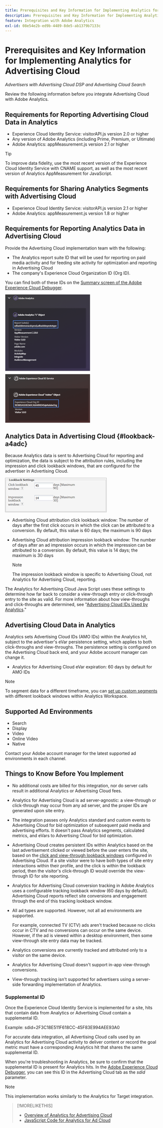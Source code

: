 ```yaml
---
title: Prerequisites and Key Information for Implementing Analytics for Advertising Cloud
description: Prerequisites and Key Information for Implementing Analytics for Advertising Cloud
feature: Integration with Adobe Analytics
exl-id: 08e54e2b-ed9b-4489-8de5-ab1379b7133c
---
```

# Prerequisites and Key Information for Implementing Analytics for Advertising Cloud

*Advertisers with Advertising Cloud DSP and Advertising Cloud Search*

Review the following information before you integrate Advertising Cloud with Adobe Analytics.

## Requirements for Reporting Advertising Cloud Data in Analytics

* Experience Cloud Identity Service: visitorAPI.js version 2.0 or higher
* Any version of Adobe Analytics (including Prime, Premium, or Ultimate)
* Adobe Analytics: appMeasurement.js version 2.1 or higher

>[!TIP]
>
>To improve data fidelity, use the most recent version of the Experience Cloud Identity Service with CNAME support, as well as the most recent version of Analytics AppMeasurement for JavaScript.

## Requirements for Sharing Analytics Segments with Advertising Cloud

* Experience Cloud Identity Service: visitorAPI.js version 2.1 or higher
* Adobe Analytics: appMeasurement.js version 1.8 or higher

## Requirements for Reporting Analytics Data in Advertising Cloud

Provide the Advertising Cloud implementation team with the following:

* The Analytics report suite ID that will be used for reporting on paid media activity and for feeding site activity for optimization and reporting in Advertising Cloud
* The company's Experience Cloud Organization ID (Org ID).

You can find both of these IDs on the [Summary screen of the Adobe Experience Cloud Debugger](https://experienceleague.adobe.com/docs/debugger/using/run-debugger.html).

![Experience Cloud Debugger Summary screen](/help/integrations/assets/a4adc-debugger-summary.png)

## Analytics Data in Advertising Cloud {#lookback-a4adc}

Because Analytics data is sent to Advertising Cloud for reporting and optimization, the data is subject to the attribution rules, including the impression and click lookback windows, that are configured for the advertiser in Advertising Cloud.

![advertiser-level lookback window settings in Advertising Cloud](/help/integrations/assets/a4adc-lookbacks.png)

* Advertising Cloud attribution click lookback window: The number of days after the first click occurs in which the click can be attributed to a conversion. By default, this value is 60 days; the maximum is 90 days  
* Advertising Cloud attribution impression lookback window: The number of days after an ad impression occurs in which the impression can be attributed to a conversion. By default, this value is 14 days; the maximum is 30 days

    >[!NOTE]
    >
    > The impression lookback window is specific to Advertising Cloud, not Analytics for Advertising Cloud, reporting.

The Analytics for Advertising Cloud Java Script uses these settings to determine how far back to consider a view-through entry or click-through entry to the site as valid. For more information about how view-throughs and click-throughs are determined, see "[Advertising Cloud IDs Used by Analytics](ids.md)."

## Advertising Cloud Data in Analytics

Analytics sets Advertising Cloud IDs (AMO IDs) within the Analytics hit, subject to the advertiser's eVar persistence setting, which applies to both click-throughs and view-throughs. The persistence setting is configured on the Advertising Cloud back end, and your Adobe account manager can change it.

* Analytics for Advertising Cloud eVar expiration: 60 days by default for AMO IDs

>[!NOTE]
>
>To segment data for a different timeframe, you can [set up custom segments](https://experienceleague.adobe.com/docs/analytics/components/segmentation/segmentation-workflow/seg-build.html) with different lookback windows within Analytics Workspace.

## Supported Ad Environments

* Search
* Display
* Video
* Online Video
* Native

Contact your Adobe account manager for the latest supported ad environments in each channel.  

## Things to Know Before You Implement

* No additional costs are billed for this integration, nor do server calls result in additional Analytics or Advertising Cloud fees.

* Analytics for Advertising Cloud is ad server-agnostic: a view-through or click-through may occur from any ad server, and the proper IDs are generated upon site entry.

* The integration passes only Analytics standard and custom events to Advertising Cloud for bid optimization of subsequent paid media and advertising efforts. It doesn't pass Analytics segments, calculated metrics, and eVars to Advertising Cloud for bid optimization.

* Advertising Cloud creates persistent IDs within Analytics based on the last advertisement clicked or viewed before the user enters the site, based on the [click and view-through lookback windows](#lookback-a4adc) configured in Advertising Cloud. If a site visitor were to have both types of site entry interactions within their profile, and the click is within the lookback period, then the visitor's click-through ID would override the view-through ID for site reporting.

* Analytics for Advertising Cloud conversion tracking in Adobe Analytics uses a configurable tracking lookback window (60 days by default). Advertising Cloud reports reflect site conversions and engagement through the end of this tracking lookback window.

* All ad types are supported. However, not all ad environments are supported.

    For example, connected TV (CTV) ads aren't tracked because no clicks occur in CTV and no conversions can occur on the same device. However, if the ad is viewed within a desktop environment, then some view-through site entry data may be tracked.

* Analytics conversions are currently tracked and attributed only to a visitor on the same device.

* Analytics for Advertising Cloud doesn't support in-app view-through conversions.

* View-through tracking isn't supported for advertisers using a server-side forwarding implementation of Analytics.

### Supplemental ID

Once the Experience Cloud Identity Service is implemented for a site, hits that contain data from Analytics or Advertising Cloud contain a supplemental ID.

Example: sdid=2F3C18E511F618CC-45F83E994AEE93A0

For accurate data integration, all Advertising Cloud calls used by an Analytics for Advertising Cloud activity to deliver content or record the goal metric must have a corresponding Analytics hit that shares the same supplemental ID.

When you're troubleshooting in Analytics, be sure to confirm that the supplemental ID is present for Analytics hits. In the [Adobe Experience Cloud Debugger](https://experienceleague.adobe.com/docs/debugger/using/experience-cloud-debugger.html), you can see this ID in the Advertising Cloud tab as the *sdid* parameter.

>[!NOTE]
>
> This implementation works similarly to the Analytics for Target integration.

>[!MORELIKETHIS]
>
>* [Overview of Analytics for Advertising Cloud](overview.md)
>* [JavaScript Code for Analytics for Ad Cloud](/help/integrations/analytics/javascript.md)
